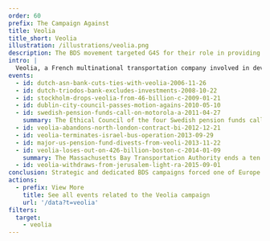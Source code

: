 ```yaml
---
order: 60
prefix: The Campaign Against
title: Veolia
title_short: Veolia
illustration: /illustrations/veolia.png
description: The BDS movement targeted G4S for their role in providing services to Israeli prisons, police, the military, and illegal settlements.
intro: |
  Veolia, a French multinational transportation company involved in developing infrastructure to expand illegal Israeli settlements, completely exited the Israeli market after almost a decade of BDS campaigns cost the company an estimated $21 billion in contracts.
events:
  - id: dutch-asn-bank-cuts-ties-with-veolia-2006-11-26
  - id: dutch-triodos-bank-excludes-investments-2008-10-22
  - id: stockholm-drops-veolia-from-46-billion-c-2009-01-21
  - id: dublin-city-council-passes-motion-agains-2010-05-10
  - id: swedish-pension-funds-call-on-motorola-a-2011-04-27
    summary: The Ethical Council of the four Swedish pension funds call on Veolia to withdraw from the Jerusalem light rail project. Veolia continues to lose billions of dollars in contracts in the United Kingdom throughout 2011.
  - id: veolia-abandons-north-london-contract-bi-2012-12-21
  - id: veolia-terminates-israel-bus-operation-2013-09-29
  - id: major-us-pension-fund-divests-from-veoli-2013-11-22
  - id: veolia-loses-out-on-426-billion-boston-c-2014-01-09
    summary: The Massachusetts Bay Transportation Authority ends a ten year partnership with Veolia, choosing another company for a $4.26 billion deal to operate and maintain its commuter rail trains.
  - id: veolia-withdraws-from-jerusalem-light-ra-2015-09-01
conclusion: Strategic and dedicated BDS campaigns forced one of Europe’s largest companies to abandon the Israeli market, building the movement’s momentum to hold other companies accountable for complicity in Israeli human rights violations.
actions:
  - prefix: View More
    title: See all events related to the Veolia campaign
    url: '/data?t=veolia'
filters:
  target:
    - veolia
---
```


